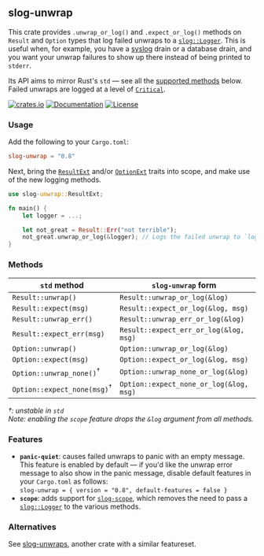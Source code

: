 ## slog-unwrap
This crate provides `.unwrap_or_log()` and `.expect_or_log()` methods on `Result` and `Option` types that log failed unwraps to a [`slog::Logger`]. This is useful when, for example, you have a [syslog](https://github.com/slog-rs/syslog) drain or a database drain, and you want your unwrap failures to show up there instead of being printed to `stderr`.

Its API aims to mirror Rust's `std` — see all the [supported methods](#methods) below. Failed unwraps are logged at a level of [`Critical`].

[![crates.io](http://meritbadge.herokuapp.com/slog-unwrap)](https://crates.io/crates/slog-unwrap)
[![Documentation](https://docs.rs/slog-unwrap/badge.svg)](https://docs.rs/slog-unwrap)
[![License](https://img.shields.io/badge/license-MIT%2FApache--2.0-blue.svg)](https://github.com/abreis/slog-unwrap)

### Usage
Add the following to your `Cargo.toml`:
```toml
slog-unwrap = "0.8"
```

Next, bring the [`ResultExt`] and/or [`OptionExt`] traits into scope, and make use of the new logging methods.
```rust
use slog-unwrap::ResultExt;

fn main() {
    let logger = ...;

    let not_great = Result::Err("not terrible");
    not_great.unwrap_or_log(&logger); // Logs the failed unwrap to `logger` and panics
}
```

### Methods
| `std` method                 | `slog-unwrap` form                      | trait         |
|------------------------------| ----------------------------------------|---------------|
| `Result::unwrap()`           | `Result::unwrap_or_log(&log)`           | [`ResultExt`] |
| `Result::expect(msg)`        | `Result::expect_or_log(&log, msg)`      | [`ResultExt`] |
| `Result::unwrap_err()`       | `Result::unwrap_err_or_log(&log)`       | [`ResultExt`] |
| `Result::expect_err(msg)`    | `Result::expect_err_or_log(&log, msg)`  | [`ResultExt`] |
| `Option::unwrap()`           | `Option::unwrap_or_log(&log)`           | [`OptionExt`] |
| `Option::expect(msg)`        | `Option::expect_or_log(&log, msg)`      | [`OptionExt`] |
| `Option::unwrap_none()`<sup>†</sup>      | `Option::unwrap_none_or_log(&log)`      | [`OptionExt`] |
| `Option::expect_none(msg)`<sup>†</sup>   | `Option::expect_none_or_log(&log, msg)` | [`OptionExt`] |

*†: unstable in `std`*<br/>
*Note: enabling the `scope` feature drops the `&log` argument from all methods.*


### Features
* **`panic-quiet`**: causes failed unwraps to panic with an empty message.<br/>
  This feature is enabled by default — if you'd like the unwrap error message to also show in the panic message, disable default features in your `Cargo.toml` as follows:<br/>
  `slog-unwrap = { version = "0.8", default-features = false }`
* **`scope`**: adds support for [`slog-scope`](https://github.com/slog-rs/scope), which removes the need to pass a [`slog::Logger`] to the various methods.


### Alternatives
See [slog-unwraps](https://crates.io/crates/slog_unwraps), another crate with a similar featureset.

[`slog::Logger`]: https://docs.rs/slog/*/slog/struct.Logger.html
[`ResultExt`]: https://docs.rs/slog-unwrap/*/slog_unwrap/trait.ResultExt.html
[`OptionExt`]: https://docs.rs/slog-unwrap/*/slog_unwrap/trait.OptionExt.html
[`Critical`]: https://docs.rs/slog/*/slog/enum.Level.html#variant.Critical
